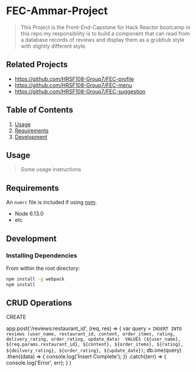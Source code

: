 # FEC-Ammar-Project

> This Project is the Front-End-Capstone for Hack Reactor bootcamp
> in this repo my responsibility is to build a component that can read
> from a database records of reviews and display them as a grubhub style
> with slightly different style.

## Related Projects

  - https://github.com/HRSF108-Group7/FEC-profile
  - https://github.com/HRSF108-Group7/FEC-menu
  - https://github.com/HRSF108-Group7/FEC-suggestion

## Table of Contents

1. [Usage](#Usage)
1. [Requirements](#requirements)
1. [Development](#development)

## Usage

> Some usage instructions

## Requirements

An `nvmrc` file is included if using [nvm](https://github.com/creationix/nvm).

- Node 6.13.0
- etc

## Development

### Installing Dependencies

From within the root directory:

```sh
npm install -g webpack
npm install
```

## CRUD Operations

CREATE

app.post('/reviews:restaurant_id', (req, res) => {
  var query = `INSERT INTO reviews (user_name, restaurant_id, content, order_itmes, rating, delivery_rating, order_rating, update_data) 
  VALUES (${user_name}, ${req.params.restaurant_id}, ${content}, ${order_items}, ${rating}, ${deilvery_rating}, ${order_rating}, ${update_date})`;
  db.one(query)
  .then((data) => {
    console.log('Insert Complete');
  })
  .catch((err) => {
    console.log('Error', err);
  }
)